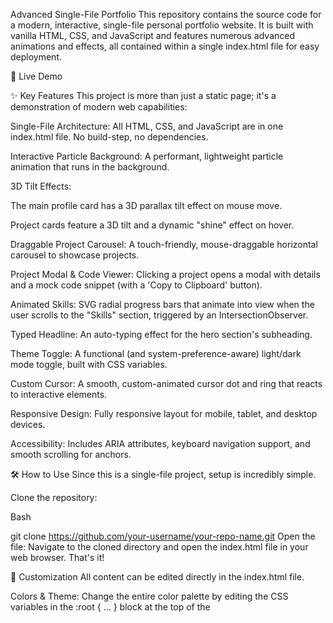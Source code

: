 Advanced Single-File Portfolio
This repository contains the source code for a modern, interactive, single-file personal portfolio website. It is built with vanilla HTML, CSS, and JavaScript and features numerous advanced animations and effects, all contained within a single index.html file for easy deployment.

🚀 Live Demo

✨ Key Features
This project is more than just a static page; it's a demonstration of modern web capabilities:

Single-File Architecture: All HTML, CSS, and JavaScript are in one index.html file. No build-step, no dependencies.

Interactive Particle Background: A performant, lightweight <canvas> particle animation that runs in the background.

3D Tilt Effects:

The main profile card has a 3D parallax tilt effect on mouse move.

Project cards feature a 3D tilt and a dynamic "shine" effect on hover.

Draggable Project Carousel: A touch-friendly, mouse-draggable horizontal carousel to showcase projects.

Project Modal & Code Viewer: Clicking a project opens a modal with details and a mock code snippet (with a 'Copy to Clipboard' button).

Animated Skills: SVG radial progress bars that animate into view when the user scrolls to the "Skills" section, triggered by an IntersectionObserver.

Typed Headline: An auto-typing effect for the hero section's subheading.

Theme Toggle: A functional (and system-preference-aware) light/dark mode toggle, built with CSS variables.

Custom Cursor: A smooth, custom-animated cursor dot and ring that reacts to interactive elements.

Responsive Design: Fully responsive layout for mobile, tablet, and desktop devices.

Accessibility: Includes ARIA attributes, keyboard navigation support, and smooth scrolling for anchors.

🛠️ How to Use
Since this is a single-file project, setup is incredibly simple.

Clone the repository:

Bash

git clone https://github.com/your-username/your-repo-name.git
Open the file: Navigate to the cloned directory and open the index.html file in your web browser. That's it!

🎨 Customization
All content can be edited directly in the index.html file.

Colors & Theme: Change the entire color palette by editing the CSS variables in the :root { ... } block at the top of the <style> section.

Personal Information:

Header/Logo: Update the HTML in the <header> block.

Profile Card: Update the HTML in the <aside class="profile-card"> block.

Typed Words: In the <script> section (near the bottom), find the typedWords() function and modify the words array:

JavaScript

const words = ["new word 1", "new word 2", "new word 3"];
Skills:

Update the .skill-card HTML elements with your skills.

Update the values array in the skillAnimate() function to match the percentages for your skills:

JavaScript

const values = [90, 86, 78]; // Update these percentages
Projects:

Add or edit the <article class="project-card"> elements in the "PROJECTS" section.

The modal window pulls its content from the data- attributes on each card (data-title, data-desc, data-img, data-tags).

Timeline:

Edit the .timeline-item elements in the "TIMELINE" section.

Contact Form:

The contact form is currently a mock and only simulates a send.

To make it functional, find the contactForm() function and integrate a service like EmailJS or your own backend API. The code includes a commented-out example for EmailJS.

💻 Tech Stack
HTML5

CSS3 (with CSS Variables, Flexbox, Grid, and backdrop-filter)

Vanilla JavaScript (ES6+) (No libraries or frameworks)

📜 License
This project is licensed under the MIT License. Feel free to use it as a template for your own portfolio.
